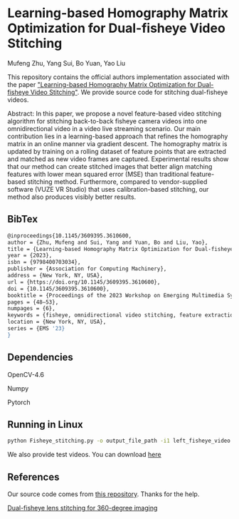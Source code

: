 # Learning-based Homography Matrix Optimization for Dual-fisheye Video Stitching
Mufeng Zhu, Yang Sui, Bo Yuan, Yao Liu

This repository contains the official authors implementation associated with the paper ["Learning-based Homography Matrix Optimization for Dual-fisheye Video Stitching"](https://dl.acm.org/doi/abs/10.1145/3609395.3610600). We provide source code for stitching dual-fisheye videos.

Abstract: In this paper, we propose a novel feature-based video stitching algorithm for stitching back-to-back fisheye camera videos into one omnidirectional video in a video live streaming scenario. Our main contribution lies in a learning-based approach that refines the homography matrix in an online manner via gradient descent. The homography matrix is updated by training on a rolling dataset of feature points that are extracted and matched as new video frames are captured. Experimental results show that our method can create stitched images that better align matching features with lower mean squared error (MSE) than traditional feature-based stitching method. Furthermore, compared to vendor-supplied software (VUZE VR Studio) that uses calibration-based stitching, our method also produces visibly better results.
## BibTex
```bash
@inproceedings{10.1145/3609395.3610600,
author = {Zhu, Mufeng and Sui, Yang and Yuan, Bo and Liu, Yao},
title = {Learning-based Homography Matrix Optimization for Dual-fisheye Video Stitching},
year = {2023},
isbn = {9798400703034},
publisher = {Association for Computing Machinery},
address = {New York, NY, USA},
url = {https://doi.org/10.1145/3609395.3610600},
doi = {10.1145/3609395.3610600},
booktitle = {Proceedings of the 2023 Workshop on Emerging Multimedia Systems},
pages = {48–53},
numpages = {6},
keywords = {fisheye, omnidirectional video stitching, feature extraction, homography matrix optimization},
location = {New York, NY, USA},
series = {EMS '23}
}
```
## Dependencies
OpenCV-4.6

Numpy

Pytorch

## Running in Linux
```bash
python Fisheye_stitching.py -o output_file_path -i1 left_fisheye_video -i2 right_fisheye_video -f FOV
```

We also provide test videos. You can download [here](https://drive.google.com/drive/u/0/folders/1GeUMMLfAjMSx9PY3jvAlSngmlrBlSwko)

## References
Our source code comes from [this repository](https://github.com/cynricfu/dual-fisheye-video-stitching). Thanks for the help.

[Dual-fisheye lens stitching for 360-degree imaging](https://arxiv.org/pdf/1708.08988.pdf)
